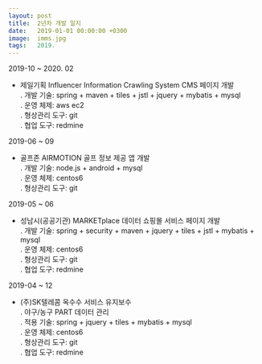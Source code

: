 ```yaml
---
layout: post
title:  2년차 개발 일지
date:   2019-01-01 00:00:00 +0300
image:  imms.jpg
tags:   2019.
---
```

 2019-10 ~ 2020. 02  
  - 제일기획 Influencer Information Crawling System CMS 페이지 개발  
   . 개발 기술: spring + maven + tiles + jstl + jquery + mybatis + mysql  
   . 운영 체제: aws ec2  
   . 형상관리 도구: git  
   . 협업 도구: redmine  
   
 2019-06 ~ 09  
  - 골프존 AIRMOTION 골프 정보 제공 앱 개발  
   . 개발 기술: node.js + android + mysql  
   . 운영 체제: centos6  
   . 형상관리 도구: git  
   
 2019-05 ~ 06
  - 성남시(공공기관) MARKETplace 데이터 쇼핑몰 서비스 페이지 개발  
   . 개발 기술: spring + security + maven + jquery + tiles + jstl + mybatis + mysql  
   . 운영 체제: centos6  
   . 형상관리 도구: git  
   . 협업 도구: redmine  
   
 2019-04 ~ 12
  - (주)SK텔레콤 옥수수 서비스 유지보수  
   . 야구/농구 PART 데이터 관리  
   . 적용 기술: spring + jquery + tiles + mybatis + mysql  
   . 운영 체제: centos6  
   . 형상관리 도구: git  
   . 협업 도구: redmine  


   


